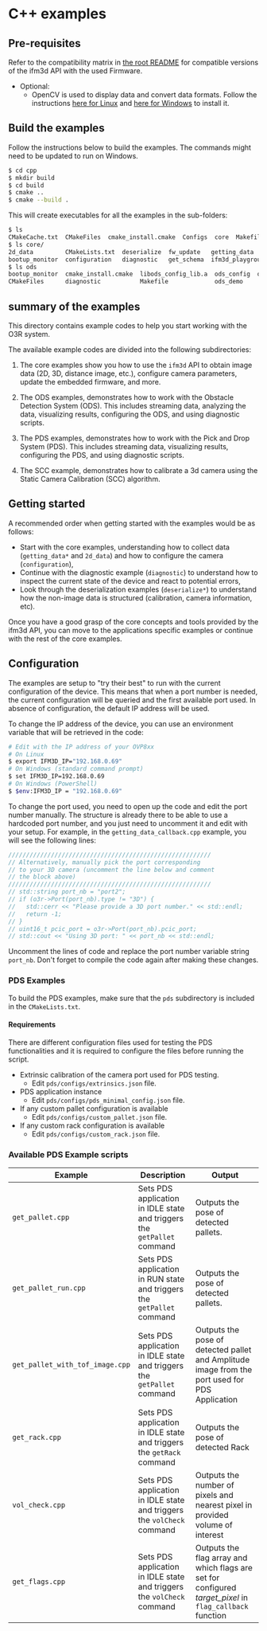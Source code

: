 # C++ examples

## Pre-requisites

Refer to the compatibility matrix in [the root README](../../README.md#compatibility) for compatible versions of the ifm3d API with the used Firmware.

- Optional:
  - OpenCV is used to display data and convert data formats. Follow the instructions [here for Linux](https://docs.opencv.org/4.x/d7/d9f/tutorial_linux_install.html) and [here for Windows](https://docs.opencv.org/4.x/d3/d52/tutorial_windows_install.html) to install it.

## Build the examples

Follow the instructions below to build the examples. The commands might need to be updated to run on Windows.

```bash
$ cd cpp
$ mkdir build
$ cd build
$ cmake ..
$ cmake --build .
```

This will create executables for all the examples in the sub-folders:

```bash
$ ls
CMakeCache.txt  CMakeFiles  cmake_install.cmake  Configs  core  Makefile  ods
$ ls core/
2d_data         CMakeLists.txt  deserialize  fw_update   getting_data      multi_head
bootup_monitor  configuration   diagnostic   get_schema  ifm3d_playground  o3r_password_manager
$ ls ods
bootup_monitor  cmake_install.cmake  libods_config_lib.a  ods_config  ods_get_data
CMakeFiles      diagnostic           Makefile             ods_demo
```
## summary of the examples

This directory contains example codes to help you start working with the O3R system.

The available example codes are divided into the following subdirectories:

1. The core examples show you how to use the `ifm3d` API to obtain image data (2D, 3D, distance image, etc.), configure camera parameters, update the embedded firmware, and more.

2. The ODS examples, demonstrates how to work with the Obstacle Detection System (ODS). This includes streaming data, analyzing the data, visualizing results, configuring the ODS, and using diagnostic scripts.

3. The PDS examples, demonstrates how to work with the Pick and Drop System (PDS). This includes streaming data, visualizing results, configuring the PDS, and using diagnostic scripts.

4. The SCC example, demonstrates how to calibrate a 3d camera using the Static Camera Calibration (SCC) algorithm.

## Getting started

A recommended order when getting started with the examples would be as follows:

- Start with the core examples, understanding how to collect data (`getting_data*` and `2d_data`) and how to configure the camera (`configuration`),
- Continue with the diagnostic example (`diagnostic`) to understand how to inspect the current state of the device and react to potential errors,
- Look through the deserialization examples (`deserialize*`) to understand how the non-image data is structured (calibration, camera information, etc).

Once you have a good grasp of the core concepts and tools provided by the ifm3d API, you can move to the applications specific examples or continue with the rest of the core examples.

## Configuration

The examples are setup to "try their best" to run with the current configuration of the device. This means that when a port number is needed, the current configuration will be queried and the first available port used. In absence of configuration, the default IP address will be used.

To change the IP address of the device, you can use an environment variable that will be retrieved in the code:

```bash
# Edit with the IP address of your OVP8xx
# On Linux
$ export IFM3D_IP="192.168.0.69"
# On Windows (standard command prompt)
$ set IFM3D_IP=192.168.0.69
# On Windows (PowerShell)
$ $env:IFM3D_IP = "192.168.0.69"
```

To change the port used, you need to open up the code and edit the port number manually. The structure is already there to be able to use a hardcoded port number, and you just need to uncomment it and edit with your setup.
For example, in the `getting_data_callback.cpp` example, you will see the following lines:

```cpp
/////////////////////////////////////////////////////////
// Alternatively, manually pick the port corresponding
// to your 3D camera (uncomment the line below and comment
// the block above)
/////////////////////////////////////////////////////////
// std::string port_nb = "port2";
// if (o3r->Port(port_nb).type != "3D") {
//   std::cerr << "Please provide a 3D port number." << std::endl;
//   return -1;
// }
// uint16_t pcic_port = o3r->Port(port_nb).pcic_port;
// std::cout << "Using 3D port: " << port_nb << std::endl;
```

Uncomment the lines of code and replace the port number variable string `port_nb`.
Don't forget to compile the code again after making these changes.

### PDS Examples

To build the PDS examples, make sure that the `pds` subdirectory is included in the `CMakeLists.txt`.

#### Requirements

There are different configuration files used for testing the PDS functionalities and it is required to configure the files before running the script.

- Extrinsic calibration of the camera port used for PDS testing.
  - Edit `pds/configs/extrinsics.json` file.
- PDS application instance
  - Edit `pds/configs/pds_minimal_config.json` file.
- If any custom pallet configuration is available
  - Edit `pds/configs/custom_pallet.json` file.
- If any custom rack configuration is available
  - Edit `pds/configs/custom_rack.json` file.

### Available PDS Example scripts

| Example                         | Description                                                             | Output                                                                                                   |
| ------------------------------- | ----------------------------------------------------------------------- | -------------------------------------------------------------------------------------------------------- |
| `get_pallet.cpp`                | Sets PDS application in IDLE state and triggers the `getPallet` command | Outputs the pose of detected pallets.                                                                   |
| `get_pallet_run.cpp`            | Sets PDS application in RUN state and triggers the `getPallet` command  | Outputs the pose of detected pallets.                                                                   |
| `get_pallet_with_tof_image.cpp` | Sets PDS application in IDLE state and triggers the `getPallet` command | Outputs the pose of detected pallet and Amplitude image from the port used for PDS Application        |
| `get_rack.cpp`                  | Sets PDS application in IDLE state and triggers the `getRack` command   | Outputs the pose of detected Rack                                                                        |
| `vol_check.cpp`                 | Sets PDS application in IDLE state and triggers the `volCheck` command  | Outputs the number of pixels and nearest pixel in provided volume of interest                            |
| `get_flags.cpp`                 | Sets PDS application in IDLE state and triggers the `volCheck` command  | Outputs the flag array and which flags are set for configured _target_pixel_ in `flag_callback` function |
